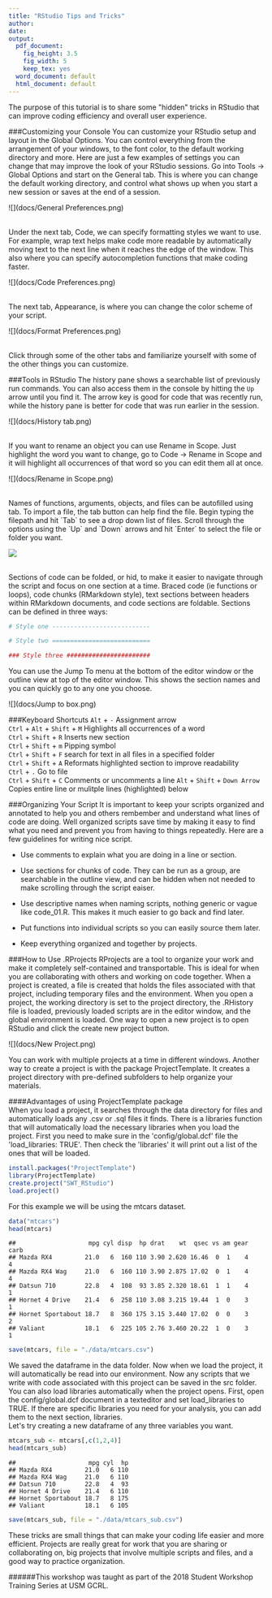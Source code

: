 ```yaml
---
title: "RStudio Tips and Tricks"
author: 
date: 
output:
  pdf_document: 
    fig_height: 3.5
    fig_width: 5
    keep_tex: yes
  word_document: default
  html_document: default
---
```


The purpose of this tutorial is to share some "hidden" tricks in RStudio that can improve coding efficiency and overall user experience.   

###Customizing your Console
You can customize your RStudio setup and layout in the Global Options. You can control everything from the arrangement of your windows, to the font color, to the default working directory and more. Here are just a few examples of settings you can change that may improve the look of your RStudio sessions. Go into Tools -> Global Options and start on the General tab. This is where you can change the default working directory, and control what shows up when you start a new session or saves at the end of a session.  

![](docs/General Preferences.png)

<br>
Under the next tab, Code, we can specify formatting styles we want to use. For example, wrap text helps make code more readable by automatically moving text to the next line when it reaches the edge of the window. This also where you can specify autocompletion functions that make coding faster.  

![](docs/Code Preferences.png)

<br>
The next tab, Appearance, is where you can change the color scheme of your script. 

![](docs/Format Preferences.png)

<br>
Click through some of the other tabs and familiarize yourself with some of the other things you can customize.  
  
###Tools in RStudio
The history pane shows a searchable list of previously run commands. You can also access them in the console by hitting the `Up` arrow until you find it. The arrow key is good for code that was recently run, while the history pane is better for code that was run earlier in the session.       
  
![](docs/History tab.png)   
  
<br>  
If you want to rename an object you can use Rename in Scope. Just highlight the word you want to change, go to Code -> Rename in Scope and it will highlight all occurrences of that word so you can edit them all at once.    

![](docs/Rename in Scope.png)  

<br>
Names of functions, arguments, objects, and files can be autofilled using tab. To import a file, the tab button can help find the file. Begin typing the filepath and hit `Tab` to see a drop down list of files. Scroll through the options using the `Up` and `Down` arrows  and hit `Enter` to select the file or folder you want.    

![](docs/tab-autofill-file-search.png)  

<br>
Sections of code can be folded, or hid, to make it easier to navigate through the script and focus on one section at a time. Braced code (ie functions or loops), code chunks (RMarkdown style), text sections between headers within RMarkdown documents, and code sections are foldable. Sections can be defined in three ways:

```r
# Style one ---------------------------

# Style two ===========================

### Style three #######################
```
  
  
You can use the Jump To menu at the bottom of the editor window or the outline view at top of the editor window. This shows the section names and you can quickly go to any one you choose.     

![](docs/Jump to box.png)  


###Keyboard Shortcuts
`Alt` + `-` Assignment arrow  
`Ctrl` + `Alt` + `Shift` + `M` Highlights all occurrences of a word  
`Ctrl` + `Shift` + `R`  Inserts new section  
`Ctrl` + `Shift` + `m` Pipping symbol  
`Ctrl` + `Shift` + `F` search for text in all files in a specified folder  
`Ctrl` + `Shift` + `A` Reformats highlighted section to improve readability  
`Ctrl` + `.` Go to file  
`Ctrl` + `Shift` + `C` Comments or uncomments a line
`Alt` + `Shift` + `Down Arrow` Copies entire line or mulitple lines (highlighted) below

###Organizing Your Script
It is important to keep your scripts organized and annotated to help you and others rembember and understand what lines of code are doing. Well organized scripts save time by making it easy to find what you need and prevent you from having to things repeatedly. Here are a few guidelines for writing nice script.  
  
* Use comments to explain what you are doing in a line or section. 

* Use sections for chunks of code. They can be run as a group, are searchable in the outline view, and can be hidden when not needed to make scrolling through the script eaiser. 

* Use descriptive names when naming scripts, nothing generic or vague like code_01.R. This makes it much easier to go back and find later.

* Put functions into individual scripts so you can easily source them later.

* Keep everything organized and together by projects. 

###How to Use .RProjects
RProjects are a tool to organize your work and make it completely self-contained and transportable. This is ideal for when you are collaborating with others and working on code together. When a project is created, a file is created that holds the files associated with that project, including temporary files and the environment. When you open a project, the working directory is set to the project directory, the .RHistory file is loaded, previously loaded scripts are in the editor window, and the global environment is loaded. One way to open a new project is to open RStudio and click the create new project button.    

![](docs/New Project.png)
  
You can work with multiple projects at a time in different windows. Another way to create a project is with the package ProjectTemplate. It creates a project directory with pre-defined subfolders to help organize your materials.  

####Advantages of using ProjectTemplate package  
When you load a project, it searches through the data directory for files and automatically loads any .csv or .sql files it finds.
There is a libraries function that will automatically load the necessary libraries when you load the project. First you need to make sure in the 'config/global.dcf' file the 'load_libraries: TRUE'. Then check the 'libraries' it will print out a list of the ones that will be loaded.  



```r
install.packages("ProjectTemplate")
library(ProjectTemplate)
create.project("SWT_RStudio")
load.project()
```

For this example we will be using the mtcars dataset.

```r
data("mtcars")
head(mtcars)
```

```
##                    mpg cyl disp  hp drat    wt  qsec vs am gear carb
## Mazda RX4         21.0   6  160 110 3.90 2.620 16.46  0  1    4    4
## Mazda RX4 Wag     21.0   6  160 110 3.90 2.875 17.02  0  1    4    4
## Datsun 710        22.8   4  108  93 3.85 2.320 18.61  1  1    4    1
## Hornet 4 Drive    21.4   6  258 110 3.08 3.215 19.44  1  0    3    1
## Hornet Sportabout 18.7   8  360 175 3.15 3.440 17.02  0  0    3    2
## Valiant           18.1   6  225 105 2.76 3.460 20.22  1  0    3    1
```

```r
save(mtcars, file = "./data/mtcars.csv")
```
We saved the dataframe in the data folder. Now when we load the project, it will automatically be read into our environment. Now any scripts that we write with code associated with this project can be saved in the src folder.  You can also load libraries automatically when the project opens. First, open the config/global.dcf document in a texteditor and set load_libraries to TRUE. If there are specific libraries you need for your analysis, you can add them to the next section, libraries.  
Let's try creating a new dataframe of any three variables you want. 


```r
mtcars_sub <- mtcars[,c(1,2,4)]
head(mtcars_sub)
```

```
##                    mpg cyl  hp
## Mazda RX4         21.0   6 110
## Mazda RX4 Wag     21.0   6 110
## Datsun 710        22.8   4  93
## Hornet 4 Drive    21.4   6 110
## Hornet Sportabout 18.7   8 175
## Valiant           18.1   6 105
```

```r
save(mtcars_sub, file = "./data/mtcars_sub.csv")
```

These tricks are small things that can make your coding life easier and more efficient. Projects are really great for work that you are sharing or collaborating on, big projects that involve multiple scripts and files, and a good way to practice organization.   
  
  
  
  
######This workshop was taught as part of the 2018 Student Workshop Training Series at USM GCRL. 
